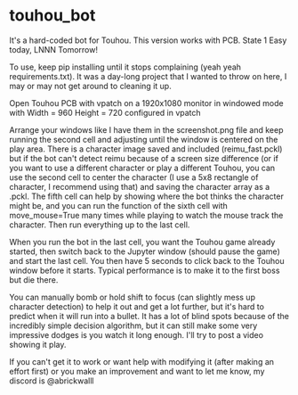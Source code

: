 # touhou_bot
It's a hard-coded bot for Touhou. This version works with PCB. State 1 Easy today, LNNN Tomorrow!

To use, keep pip installing until it stops complaining (yeah yeah requirements.txt). It was a day-long project that I wanted to throw on here, I may or may not get around to cleaning it up.

Open Touhou PCB with vpatch on a 1920x1080 monitor in windowed mode with Width = 960 Height = 720 configured in vpatch

Arrange your windows like I have them in the screenshot.png file and keep running the second cell and adjusting until the window is centered on the play area. There is a character image saved and included (reimu_fast.pckl) but if the bot can't detect reimu because of a screen size difference (or if you want to use a different character or play a different Touhou, you can use the second cell to center the character (I use a 5x8 rectangle of character, I recommend using that) and saving the character array as a .pckl. The fifth cell can help by showing where the bot thinks the character might be, and you can run the function of the sixth cell with move_mouse=True many times while playing to watch the mouse track the character. Then run everything up to the last cell.

When you run the bot in the last cell, you want the Touhou game already started, then switch back to the Jupyter window (should pause the game) and start the last cell. You then have 5 seconds to click back to the Touhou window before it starts. Typical performance is to make it to the first boss but die there. 

You can manually bomb or hold shift to focus (can slightly mess up character detection) to help it out and get a lot further, but it's hard to predict when it will run into a bullet. It has a lot of blind spots because of the incredibly simple decision algorithm, but it can still make some very impressive dodges is you watch it long enough. I'll try to post a video showing it play.

If you can't get it to work or want help with modifying it (after making an effort first) or you make an improvement and want to let me know, my discord is @abrickwalll
